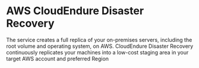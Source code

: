 # AWS CloudEndure Disaster Recovery

The service creates a full replica of your on-premises servers, including the root volume and operating system, on AWS. CloudEndure Disaster Recovery continuously replicates your machines into a low-cost staging area in your target AWS account and preferred Region
